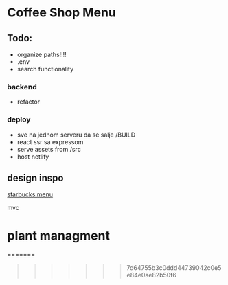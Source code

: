 # Coffee Shop Menu

## Todo:

- organize paths!!!!
- .env
- search functionality

### backend
- refactor

### deploy
- sve na jednom serveru da se salje /BUILD
- react ssr sa expressom
- serve assets from /src 
- host netlify

## design inspo

[starbucks menu](https://www.starbucks.com/menu)

mvc

# plant managment
=======
>>>>>>> 7d64755b3c0ddd44739042c0e5e84e0ae82b50f6
